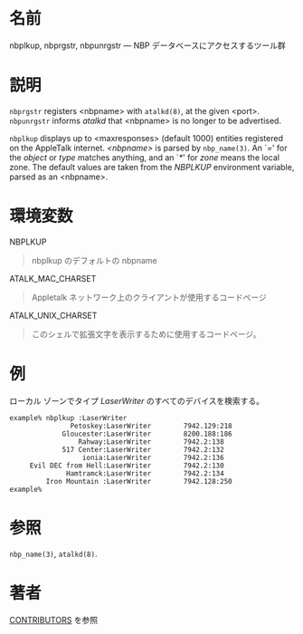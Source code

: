 # 名前

nbplkup, nbprgstr, nbpunrgstr — NBP データベースにアクセスするツール群

# 説明

`nbprgstr` registers <nbpname\> with `atalkd(8)`, at the given
<port\>. `nbpunrgstr` informs *atalkd* that <nbpname\> is no longer to
be advertised.

`nbplkup` displays up to <maxresponses\> (default 1000) entities
registered on the AppleTalk internet. *<nbpname\>* is parsed by
`nbp_name(3)`. An \`*=*' for the *object* or *type* matches anything,
and an \`*\**' for *zone* means the local zone. The default values are
taken from the *NBPLKUP* environment variable, parsed as an <nbpname\>.

# 環境変数

NBPLKUP

> nbplkup のデフォルトの nbpname

ATALK_MAC_CHARSET

> Appletalk ネットワーク上のクライアントが使用するコードページ

ATALK_UNIX_CHARSET

> このシェルで拡張文字を表示するために使用するコードページ。

# 例

ローカル ゾーンでタイプ *LaserWriter* のすべてのデバイスを検索する。

    example% nbplkup :LaserWriter
                   Petoskey:LaserWriter        7942.129:218
                 Gloucester:LaserWriter        8200.188:186
                     Rahway:LaserWriter        7942.2:138
                 517 Center:LaserWriter        7942.2:132
                      ionia:LaserWriter        7942.2:136
         Evil DEC from Hell:LaserWriter        7942.2:130
                  Hamtramck:LaserWriter        7942.2:134
             Iron Mountain :LaserWriter        7942.128:250
    example%

# 参照

`nbp_name(3)`, `atalkd(8)`.

# 著者

[CONTRIBUTORS](https://netatalk.io/contributors) を参照
